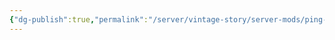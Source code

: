 ```yaml
---
{"dg-publish":true,"permalink":"/server/vintage-story/server-mods/ping-markers/","tags":["vs-outdated"]}
---
```


